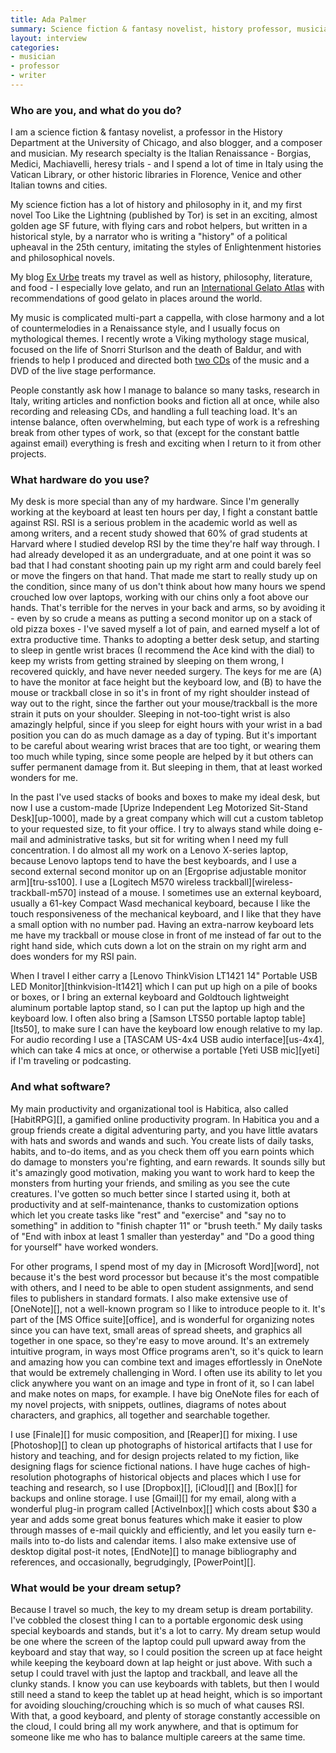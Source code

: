 ```yaml
---
title: Ada Palmer
summary: Science fiction & fantasy novelist, history professor, musician
layout: interview
categories:
- musician
- professor
- writer
---
```


### Who are you, and what do you do?

I am a science fiction & fantasy novelist, a professor in the History Department at the University of Chicago, and also blogger, and a composer and musician. My research specialty is the Italian Renaissance - Borgias, Medici, Machiavelli, heresy trials - and I spend a lot of time in Italy using the Vatican Library, or other historic libraries in Florence, Venice and other Italian towns and cities.

My science fiction has a lot of history and philosophy in it, and my first novel Too Like the Lightning (published by Tor) is set in an exciting, almost golden age SF future, with flying cars and robot helpers, but written in a historical style, by a narrator who is writing a "history" of a political upheaval in the 25th century, imitating the styles of Enlightenment histories and philosophical novels.

My blog [Ex Urbe](http://www.exurbe.com/ "Ada's weblog.") treats my travel as well as history, philosophy, literature, and food - I especially love gelato, and run an [International Gelato Atlas](http://www.exurbe.com/?page_id=2428 "Ada's gelato atlas post.") with recommendations of good gelato in places around the world.

My music is complicated multi-part a cappella, with close harmony and a lot of countermelodies in a Renaissance style, and I usually focus on mythological themes. I recently wrote a Viking mythology stage musical, focused on the life of Snorri Sturlson and the death of Baldur, and with friends to help I produced and directed both [two CDs](https://sassafrass.bandcamp.com/ "Ada's a capella music on Bandcamp.") of the music and a DVD of the live stage performance.

People constantly ask how I manage to balance so many tasks, research in Italy, writing articles and nonfiction books and fiction all at once, while also recording and releasing CDs, and handling a full teaching load. It's an intense balance, often overwhelming, but each type of work is a refreshing break from other types of work, so that (except for the constant battle against email) everything is fresh and exciting when I return to it from other projects.

### What hardware do you use?

My desk is more special than any of my hardware. Since I'm generally working at the keyboard at least ten hours per day, I fight a constant battle against RSI. RSI is a serious problem in the academic world as well as among writers, and a recent study showed that 60% of grad students at Harvard where I studied develop RSI by the time they're half way through. I had already developed it as an undergraduate, and at one point it was so bad that I had constant shooting pain up my right arm and could barely feel or move the fingers on that hand. That made me start to really study up on the condition, since many of us don't think about how many hours we spend crouched low over laptops, working with our chins only a foot above our hands. That's terrible for the nerves in your back and arms, so by avoiding it - even by so crude a means as putting a second monitor up on a stack of old pizza boxes - I've saved myself a lot of pain, and earned myself a lot of extra productive time. Thanks to adopting a better desk setup, and starting to sleep in gentle wrist braces (I recommend the Ace kind with the dial) to keep my wrists from getting strained by sleeping on them wrong, I recovered quickly, and have never needed surgery. The keys for me are (A) to have the monitor at face height but the keyboard low, and (B) to have the mouse or trackball close in so it's in front of my right shoulder instead of way out to the right, since the farther out your mouse/trackball is the more strain it puts on your shoulder. Sleeping in not-too-tight wrist is also amazingly helpful, since if you sleep for eight hours with your wrist in a bad position you can do as much damage as a day of typing. But it's important to be careful about wearing wrist braces that are too tight, or wearing them too much while typing, since some people are helped by it but others can suffer permanent damage from it. But sleeping in them, that at least worked wonders for me.

In the past I've used stacks of books and boxes to make my ideal desk, but now I use a custom-made [Uprize Independent Leg Motorized Sit-Stand Desk][up-1000], made by a great company which will cut a custom tabletop to your requested size, to fit your office. I try to always stand while doing e-mail and administrative tasks, but sit for writing when I need my full concentration. I do almost all my work on a Lenovo X-series laptop, because Lenovo laptops tend to have the best keyboards, and I use a second external second monitor up on an [Ergoprise adjustable monitor arm][tru-ss100]. I use a [Logitech M570 wireless trackball][wireless-trackball-m570] instead of a mouse. I sometimes use an external keyboard, usually a 61-key Compact Wasd mechanical keyboard, because I like the touch responsiveness of the mechanical keyboard, and I like that they have a small option with no number pad. Having an extra-narrow keyboard lets me have my trackball or mouse close in front of me instead of far out to the right hand side, which cuts down a lot on the strain on my right arm and does wonders for my RSI pain.

When I travel I either carry a [Lenovo ThinkVision LT1421 14" Portable USB LED Monitor][thinkvision-lt1421] which I can put up high on a pile of books or boxes, or I bring an external keyboard and Goldtouch lightweight aluminum portable laptop stand, so I can put the laptop up high and the keyboard low. I often also bring a [Samson LTS50 portable laptop table][lts50], to make sure I can have the keyboard low enough relative to my lap. For audio recording I use a [TASCAM US-4x4 USB audio interface][us-4x4], which can take 4 mics at once, or otherwise a portable [Yeti USB mic][yeti] if I'm traveling or podcasting.

### And what software?

My main productivity and organizational tool is Habitica, also called [HabitRPG][], a gamified online productivity program. In Habitica you and a group friends create a digital adventuring party, and you have little avatars with hats and swords and wands and such. You create lists of daily tasks, habits, and to-do items, and as you check them off you earn points which do damage to monsters you're fighting, and earn rewards. It sounds silly but it's amazingly good motivation, making you want to work hard to keep the monsters from hurting your friends, and smiling as you see the cute creatures. I've gotten so much better since I started using it, both at productivity and at self-maintenance, thanks to customization options which let you create tasks like "rest" and "exercise" and "say no to something" in addition to "finish chapter 11" or "brush teeth." My daily tasks of "End with inbox at least 1 smaller than yesterday" and "Do a good thing for yourself" have worked wonders.

For other programs, I spend most of my day in [Microsoft Word][word], not because it's the best word processor but because it's the most compatible with others, and I need to be able to open student assignments, and send files to publishers in standard formats. I also make extensive use of [OneNote][], not a well-known program so I like to introduce people to it. It's part of the [MS Office suite][office], and is wonderful for organizing notes since you can have text, small areas of spread sheets, and graphics all together in one space, so they're easy to move around. It's an extremely intuitive program, in ways most Office programs aren't, so it's quick to learn and amazing how you can combine text and images effortlessly in OneNote that would be extremely challenging in Word. I often use its ability to let you click anywhere you want on an image and type in front of it, so I can label and make notes on maps, for example. I have big OneNote files for each of my novel projects, with snippets, outlines, diagrams of notes about characters, and graphics, all together and searchable together.

I use [Finale][] for music composition, and [Reaper][] for mixing. I use [Photoshop][] to clean up photographs of historical artifacts that I use for history and teaching, and for design projects related to my fiction, like designing flags for science fictional nations. I have huge caches of high-resolution photographs of historical objects and places which I use for teaching and research, so I use [Dropbox][], [iCloud][] and [Box][] for backups and online storage. I use [Gmail][] for my email, along with a wonderful plug-in program called [ActiveInbox][] which costs about $30 a year and adds some great bonus features which make it easier to plow through masses of e-mail quickly and efficiently, and let you easily turn e-mails into to-do lists and calendar items. I also make extensive use of desktop digital post-it notes, [EndNote][] to manage bibliography and references, and occasionally, begrudgingly, [PowerPoint][].

### What would be your dream setup?

Because I travel so much, the key to my dream setup is dream portability. I've cobbled the closest thing I can to a portable ergonomic desk using special keyboards and stands, but it's a lot to carry. My dream setup would be one where the screen of the laptop could pull upward away from the keyboard and stay that way, so I could position the screen up at face height while keeping the keyboard down at lap height or just above. With such a setup I could travel with just the laptop and trackball, and leave all the clunky stands. I know you can use keyboards with tablets, but then I would still need a stand to keep the tablet up at head height, which is so important for avoiding slouching/crouching which is so much of what causes RSI. With that, a good keyboard, and plenty of storage constantly accessible on the cloud, I could bring all my work anywhere, and that is optimum for someone like me who has to balance multiple careers at the same time.
